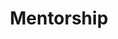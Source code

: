 ---
layout: course-page
title: Mentorship
instructor:
  - name: Ms. Rebecca Joyce
    url: instructional/MsRebeccaJoyce
coursename: MENTORSHIP
description: "A one semester senior course designed to enable students to explore and encounter relevant potential college or career experience and training in a math, science or technology related field. Students will mentor with community practitioner(s) within the chosen field and are expected to meet a minimum of two hours per week. The objectives of a specific project or experience shall be agreed to by the Mentor, Project Coordinator, and individual student, before the mentorship begins. The course will culminate with a formal presentation. This course is by application only<sup>*</sup>. Materials are available from Dr. Earhart."
---